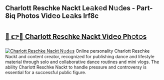 ## Charlott Reschke Nackt Le𝚊k𝚎d N𝚞𝚍es - Part-8iq Photos Vid𝚎o Le𝚊ks lrf8c

# <h2><a href="http://fb03ljy.evod.top/?m=Charlott+Reschke+Nackt">🔗 👉🔴 Charlott Reschke Nackt Vid𝚎o Ph𝚘t𝚘s</a></h2>

[![Charlott Reschke Nackt N𝚞d𝚎s](https://i.imgur.com/8V9OHl7.gif)](http://fb03ljy.evod.top/?m=Charlott+Reschke+Nackt)
Online personality Charlott Reschke Nackt and content creator, recognized for publishing dance and lifestyle material through solo and collaborative dance routines and mini vlogs. The ability Charlott Reschke Nackt to handle pressure and controversy is essential for a successful public figure. 
